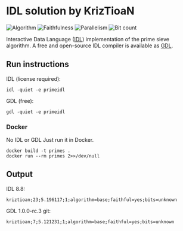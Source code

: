 # IDL solution by KrizTioaN

![Algorithm](https://img.shields.io/badge/Algorithm-base-green)
![Faithfulness](https://img.shields.io/badge/Faithful-yes-green)
![Parallelism](https://img.shields.io/badge/Parallel-no-green)
![Bit count](https://img.shields.io/badge/Bits-unknown-yellowgreen)

Interactive Data Language ([IDL](https://www.l3harrisgeospatial.com/Software-Technology/IDL)) implementation of the prime sieve algorithm. A free and open-source IDL compiler is available as [GDL](https://gnudatalanguage.github.io/index.html).

## Run instructions

IDL (license required):

```
idl -quiet -e primeidl
```
GDL (free):

```
gdl -quiet -e primeidl
```
### Docker

No IDL or GDL Just run it in Docker.

```
docker build -t primes .
docker run --rm primes 2>>/dev/null
```
## Output

IDL 8.8:

```
kriztioan;23;5.196117;1;algorithm=base;faithful=yes;bits=unknown
```
GDL 1.0.0-rc.3 git:

```
kriztioan;7;5.121231;1;algorithm=base;faithful=yes;bits=unknown
```
